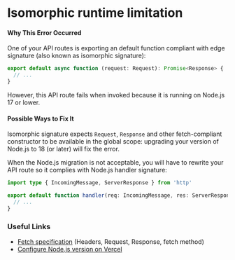 # Isomorphic runtime limitation

#### Why This Error Occurred

One of your API routes is exporting an default function compliant with edge signature (also known as isomorphic signature):

```ts
export default async function (request: Request): Promise<Response> {
  // ...
}
```

However, this API route fails when invoked because it is running on Node.js 17 or lower.

#### Possible Ways to Fix It

Isomorphic signature expects `Request`, `Response` and other fetch-compliant constructor to be available in the global scope: upgrading your version of Node.js to 18 (or later) will fix the error.

When the Node.js migration is not acceptable, you will have to rewrite your API route so it complies with Node.js handler signature:

```ts
import type { IncomingMessage, ServerResponse } from 'http'

export default function handler(req: IncomingMessage, res: ServerResponse) {
  // ...
}
```

### Useful Links

- [Fetch specification](https://fetch.spec.whatwg.org/#fetch-api) (Headers, Request, Response, fetch method)
- [Configure Node.js version on Vercel](https://vercel.com/docs/concepts/functions/serverless-functions/runtimes/node-js)
